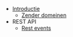 * [Introductie](introduction)
    * [Zender domeinen](sender-domains)
* REST API
    * [Rest events](rest-events)
